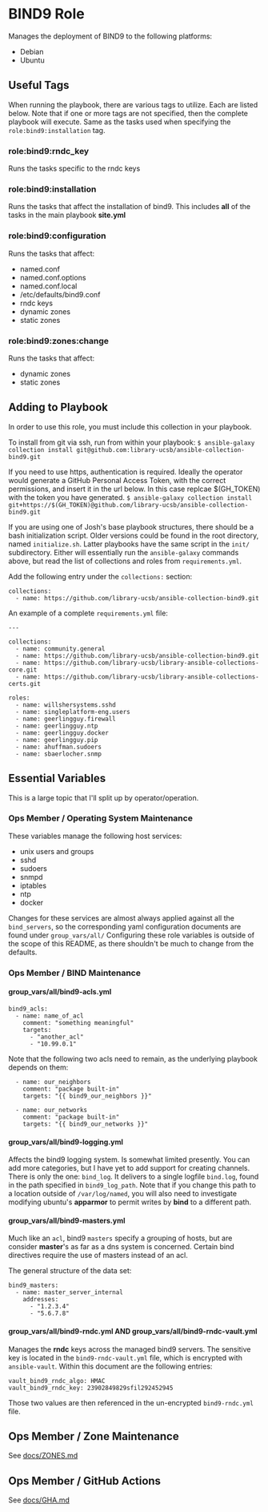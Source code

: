 # BIND9 Role

Manages the deployment of BIND9 to the following platforms:
 - Debian
 - Ubuntu

## Useful Tags
 When running the playbook, there are various tags to utilize.  Each are listed below.  Note that if one or more tags are not specified, then the complete playbook will execute.  Same as the tasks used when specifying the `role:bind9:installation` tag.

### role:bind9:rndc_key
Runs the tasks specific to the rndc keys
    
### role:bind9:installation
Runs the tasks that affect the installation of bind9.  This includes **all** of the tasks in the main playbook **site.yml**

### role:bind9:configuration
Runs the tasks that affect:
 - named.conf
 - named.conf.options
 - named.conf.local
 - /etc/defaults/bind9.conf
 - rndc keys
 - dynamic zones
 - static zones

### role:bind9:zones:change
Runs the tasks that affect:
 - dynamic zones
 - static zones


## Adding to Playbook

In order to use this role, you must include this collection in your playbook.

To install from git via ssh, run from within your playbook:
`
$ ansible-galaxy collection install git@github.com:library-ucsb/ansible-collection-bind9.git
`

If you need to use https, authentication is required.  Ideally the operator would generate a GitHub Personal Access Token, with the correct permissions, and insert it in the url below.  In this case replcae $(GH_TOKEN) with the token you have generated.
`
$ ansible-galaxy collection install git+https://$(GH_TOKEN)@github.com/library-ucsb/ansible-collection-bind9.git
`

If you are using one of Josh's base playbook structures, there should be a bash initialization script.  Older versions could be found in the root directory, named `initialize.sh`.  Latter playbooks have the same script in the `init/` subdirectory.  Either will essentially run the `ansible-galaxy` commands above, but read the list of collections and roles from `requirements.yml`.

Add the following entry under the `collections:` section:
```
collections:
  - name: https://github.com/library-ucsb/ansible-collection-bind9.git

```

An example of a complete `requirements.yml` file:
```
---

collections:
  - name: community.general
  - name: https://github.com/library-ucsb/ansible-collection-bind9.git
  - name: https://github.com/library-ucsb/library-ansible-collections-core.git
  - name: https://github.com/library-ucsb/library-ansible-collections-certs.git

roles:
  - name: willshersystems.sshd
  - name: singleplatform-eng.users
  - name: geerlingguy.firewall
  - name: geerlingguy.ntp
  - name: geerlingguy.docker
  - name: geerlingguy.pip
  - name: ahuffman.sudoers
  - name: sbaerlocher.snmp
```

## Essential Variables

This is a large topic that I'll split up by operator/operation.

### Ops Member / Operating System Maintenance
These variables manage the following host services:
 - unix users and groups
 - sshd
 - sudoers
 - snmpd
 - iptables
 - ntp
 - docker

 Changes for these services are almost always applied against all the `bind_servers`, so the corresponding yaml configuration documents are found under `group_vars/all/`
 Configuring these role variables is outside of the scope of this README, as there shouldn't be much to change from the defaults.

### Ops Member / BIND Maintenance

#### group_vars/all/bind9-acls.yml

```
bind9_acls:
  - name: name_of_acl
    comment: "something meaningful"
    targets:
      - "another_acl"
      - "10.99.0.1"
```

Note that the following two acls need to remain, as the underlying playbook depends on them:
```
  - name: our_neighbors
    comment: "package built-in"
    targets: "{{ bind9_our_neighbors }}"

  - name: our_networks
    comment: "package built-in"
    targets: "{{ bind9_our_networks }}"
```

#### group_vars/all/bind9-logging.yml
Affects the bind9 logging system.  Is somewhat limited presently.  You can add more categories, but I have yet to add support for creating channels.  There is only the one: `bind_log`.  It delivers to a single logfile `bind.log`, found in the path specified in `bind9_log_path`.  Note that if you change this path to a location outside of `/var/log/named`, you will also need to investigate modifying ubuntu's **apparmor** to permit writes by **bind** to a different path.

#### group_vars/all/bind9-masters.yml
Much like an `acl`, bind9 `masters` specify a grouping of hosts, but are consider **master**'s as far as a dns system is concerned.  Certain bind directives require the use of masters instead of an acl.

The general structure of the data set:
```
bind9_masters:
  - name: master_server_internal
    addresses:
      - "1.2.3.4"
      - "5.6.7.8"
```

#### group_vars/all/bind9-rndc.yml AND group_vars/all/bind9-rndc-vault.yml
Manages the **rndc** keys across the managed bind9 servers.  The sensitive key is located in the `bind9-rndc-vault.yml` file, which is encrypted with `ansible-vault`.  Within this document are the following entries:

```
vault_bind9_rndc_algo: HMAC
vault_bind9_rndc_key: 23902849829sfil292452945
```

Those two values are then referenced in the un-encrypted `bind9-rndc.yml` file.

## Ops Member / Zone Maintenance

See [docs/ZONES.md](docs/ZONES.md)

## Ops Member / GitHub Actions

See [docs/GHA.md](docs/GHA.md)